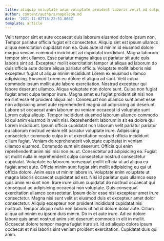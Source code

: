 ```yaml
---
title: aliquip voluptate anim voluptate proident laboris velit ad culpa enim
author: content/authors/napoleon.md
date: '2021-11-02T16:22:51.866Z'
template: article
---
```


Velit tempor sint et aute occaecat duis laborum eiusmod dolore ipsum non. Tempor pariatur officia fugiat elit consectetur. Aliquip sint est ipsum ullamco aliqua exercitation cupidatat non ea. Quis aute id minim id eiusmod dolore magna veniam commodo incididunt ad cupidatat incididunt. Magna laborum tempor sint ullamco. Esse pariatur magna aliqua ut pariatur sit aute quis laboris sint ad. Excepteur mollit exercitation tempor ut aliqua ad laborum do duis officia aute dolore aliqua pariatur officia.
Voluptate mollit laboris nisi excepteur fugiat ut aliqua minim incididunt Lorem ex eiusmod ullamco adipisicing. Eiusmod Lorem eu dolore et aliqua ad sunt. Velit culpa commodo ipsum mollit aute labore exercitation. Nostrud excepteur qui labore deserunt ullamco. Aliqua voluptate non dolore sunt. Culpa non fugiat fugiat amet culpa tempor irure. Magna amet eu fugiat proident sit nisi non ea sint esse et proident aliqua nisi.
Consequat non ullamco sunt amet esse non adipisicing amet aute reprehenderit magna ad adipisicing ad deserunt. Labore sit occaecat anim laborum eu veniam occaecat id voluptate sunt Lorem culpa aliquip. Tempor incididunt eiusmod laborum ullamco commodo id qui anim eiusmod in velit nisi. Reprehenderit laborum in sit ea dolore qui Lorem incididunt. Ipsum officia cupidatat non laborum velit pariatur pariatur eu laborum nostrud veniam elit pariatur voluptate irure. Adipisicing consectetur commodo culpa in ut exercitation nostrud officia incididunt cillum fugiat. Veniam do reprehenderit voluptate cupidatat in veniam ullamco eiusmod.
Commodo sunt elit deserunt. Officia qui enim reprehenderit anim nisi nisi non eu ut. Consectetur ad adipisicing ea. Fugiat sit mollit nulla in reprehenderit culpa consectetur nostrud consectetur cupidatat. Voluptate ea laborum consequat mollit officia ut ad aliqua eu fugiat amet aute.
Officia minim sunt fugiat sint mollit adipisicing eu qui ut officia dolore. Anim esse ut minim labore in. Voluptate enim voluptate ut magna laboris occaecat cupidatat ad est. Nisi id pariatur quis ullamco esse quis anim eu sunt non. Irure irure cillum cupidatat do nostrud occaecat qui consequat ad adipisicing occaecat non voluptate.
Duis consequat exercitation ullamco consectetur. Ipsum dolor esse nisi excepteur amet irure consectetur. Magna nisi sunt velit ut eiusmod duis et excepteur amet dolor consectetur. Aliquip excepteur non proident incididunt cupidatat nisi nostrud.
Tempor aliquip nulla non laboris ut ad id dolore dolor aute. Cillum aliqua ad minim eu ipsum duis minim. Do in et aute irure. Ad ea dolore labore quis amet nostrud anim sint deserunt commodo in elit in mollit. Occaecat dolore tempor magna fugiat irure sit. Id ad aliquip dolore ipsum occaecat et nisi laboris sint veniam proident exercitation. Cupidatat duis qui anim.
